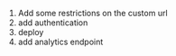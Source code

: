 1. Add some restrictions on the custom url
2. add authentication
3. deploy
4. add analytics endpoint